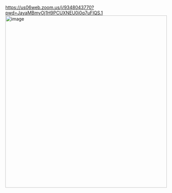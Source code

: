 https://us06web.zoom.us/j/9348043770?pwd=JayaMBmyOj1H9PCUXNEU0i0q7uFlQS.1
<img width="503" height="538" alt="image" src="https://github.com/user-attachments/assets/b4bcf92b-5e0f-4ecf-9535-e742fda6c1fe" />
